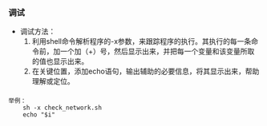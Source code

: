 ### 调试 ###
- 调试方法：
	1. 利用shell命令解析程序的-x参数，来跟踪程序的执行。其执行的每一条命令前，加一个加（+）号，然后显示出来，并把每一个变量和该变量所取的值也显示出来。
	2. 在关键位置，添加echo语句，输出辅助的必要信息，将其显示出来，帮助理解或定位。


####  ####
	举例：
		sh -x check_network.sh
		echo "$i"		 